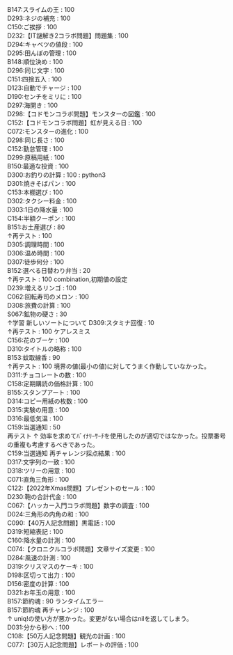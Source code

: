 B147:スライムの王 : 100<br>
D293:ネジの補充 : 100<br>
C150:ご挨拶 : 100<br>
D232:【IT謎解き2コラボ問題】問題集 : 100<br>
D294:キャベツの値段 : 100<br>
D295:田んぼの管理 : 100<br>
B148:順位決め : 100<br>
D296:同じ文字 : 100<br>
C151:四捨五入 : 100<br>
D123:自動でチャージ : 100<br>
D190:センチをミリに : 100<br>
D297:海開き : 100<br>
D298:【コドモンコラボ問題】モンスターの図鑑 : 100<br>
C152:【コドモンコラボ問題】虹が見える日 : 100<br>
C072:モンスターの進化 : 100<br>
D298:同じ長さ : 100<br>
C152:勤怠管理 : 100<br>
D299:原稿用紙 : 100<br>
B150:最適な投資 : 100<br>
D300:お釣りの計算 : 100 : python3<br>
D301:焼きそばパン : 100<br>
C153:本棚選び : 100<br>
D302:タクシー料金 : 100<br>
D303:1日の降水量 : 100<br>
C154:半額クーポン : 100<br>
B151:お土産選び : 80<br>
↑再テスト : 100<br>
D305:調理時間 : 100<br>
D306:温め時間 : 100<br>
D307:徒歩何分 : 100<br>
B152:選べる日替わり弁当 : 20<br>
↑再テスト : 100 combination,初期値の設定 <br>
D239:増えるリンゴ : 100<br>
C062:回転寿司のメロン : 100<br>
D308:旅費の計算 : 100<br>
S067:鉱物の硬さ : 30<br>
↑学習 新しいソートについて
D309:スタミナ回復 : 10<br>
↑再テスト : 100 ケアレスミス<br>
C156:花のブーケ : 100<br>
D310:タイトルの略称 : 100<br>
B153:蚊取線香 : 90<br>
↑再テスト : 100 境界の値(最小の値)に対してうまく作動していなかった。 <br>
D311:チョコレートの数 : 100<br>
C158:定期購読の価格計算 : 100<br>
B155:スタンプアート : 100<br>
D314:コピー用紙の枚数 : 100<br>
D315:実験の用意 : 100<br>
D316:最低気温 : 100<br>
C159:当選通知 : 50<br> 再テスト
↑ 効率を求めてﾊﾞｲﾅﾘｰｻｰﾁを使用したのが適切ではなかった。投票番号の重複も考慮するべきであった。<br>
C159:当選通知 再チャレンジ採点結果 : 100<br>
D317:文字列の一致 : 100<br>
D318:ツリーの用意 : 100<br>
C071:直角三角形 : 100<br>
C122:【2022年Xmas問題】プレゼントのセール : 100<br>
D230:鞄の合計代金 : 100<br>
C067:【ハッカー入門コラボ問題】数字の調査 : 100<br>
D024:三角形の内角の和 : 100<br>
C090:【40万人記念問題】黒電話 : 100<br>
D319:短縮表記 : 100<br>
C160:降水量の計測 : 100<br>
C074:【クロニクルコラボ問題】文章サイズ変更 : 100<br>
D284:風速の計測 : 100<br>
D319:クリスマスのケーキ : 100<br>
D198:区切って出力 : 100<br>
D156:密度の計算 : 100<br>
D321:お年玉の用意 : 100<br>
B157:節約魂 : 90 ランタイムエラー<br>
B157:節約魂 再チャレンジ : 100<br>
↑ uniq!の使い方が悪かった。変更がない場合はnilを返してしまう。<br>
D031:分から秒へ : 100<br>
C108:【50万人記念問題】観光の計画 : 100<br>
C077:【30万人記念問題】レポートの評価 : 100<br>